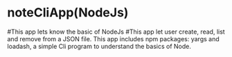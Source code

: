 # noteCliApp(NodeJs)
#This app lets know the basic of NodeJs
#This app let user create, read, list and remove from a JSON file.
This app includes npm packages: yargs and loadash, a simple Cli program to understand the basics of Node.
